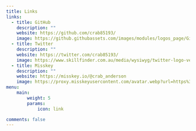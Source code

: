 ```yaml
---
title: Links
links:
  - title: GitHub
    description: ""
    website: https://github.com/crab85193/
    image: https://github.githubassets.com/images/modules/logos_page/GitHub-Mark.png
  - title: Twitter
    description: ""
    website: https://twitter.com/crab85193/
    image: https://www.skillfinder.com.au/media/wysiwyg/twitter-logo-vector-png-clipart-1.png
  - title: Misskey
    description: ""
    website: https://misskey.io/@crab_anderson
    image: https://proxy.misskeyusercontent.com/avatar.webp?url=https%3A%2F%2Fmedia.misskeyusercontent.com%2Fio%2F380f8218-cb0c-4916-86e2-8e3bcde5b474.webp&avatar=1
menu:
    main:
        weight: 5
        params:
            icon: link

comments: false
---
```



<!-- To use this feature, add `links` section to frontmatter.

This page's frontmatter:

```yaml
links:
  - title: GitHub
    description: GitHub is the world's largest software development platform.
    website: https://github.com
    image: https://github.githubassets.com/images/modules/logos_page/GitHub-Mark.png
  - title: TypeScript
    description: TypeScript is a typed superset of JavaScript that compiles to plain JavaScript.
    website: https://www.typescriptlang.org
    image: ts-logo-128.jpg
```

`image` field accepts both local and external images. -->